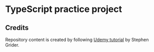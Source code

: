 # TypeScript practice project

## Credits

Repository content is created by following [Udemy tutorial](https://www.udemy.com/course/typescript-the-complete-developers-guide/) by Stephen Grider.
